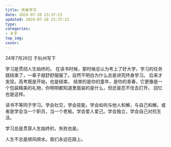 ```yaml
---
title: 终身学习
date: 2024-07-26 23:37:23
updated: 2024-07-26 23:37:23
type:
categories:
- 关于
top_img:
cover: 
---
```

24年7月26日 于杭州写下

学习是贯彻人生始终的。
在读书时候，那时候总认为考上了好大学，学习的任务就结束了，一辈子就舒舒服服了。自然不明白为什么总是讲究终身学习。
后来才发现，高考既是开始，也是结束。
结束的是你的童年，是你的青春，它更像是一个包装精美的礼物，你明明都知道里面装的是什么，但还是忍不住去打开。
回忆也是这样。

读书不等同于学习。学会社交，学会技能，学会如何与他人和解，与自己和解。或者是学会当一个职员，当一个老板。学会爱人爱己。学会独立，学会自己对抗生活。

学习总是贯穿人生始终的，失败也是。

人生不总是顺风顺水。我们永远在路上。

